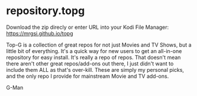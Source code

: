 # repository.topg
 
Download the zip direcly or enter URL into your Kodi File Manager:
https://mrgsi.github.io/topg

Top-G is a collection of great repos for not just Movies and TV Shows, but a little bit of everything. It's a quick way for new users to get an all-in-one repository for easy install. It's really a repo of repos. That doesn't mean there aren't other great repos/add-ons out there, I just didn't want to include them ALL as that's over-kill. These are simply my personal picks, and the only repo I provide for mainstream Movie and TV add-ons.

G-Man
